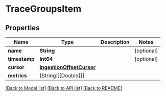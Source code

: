 # TraceGroupsItem

## Properties
Name | Type | Description | Notes
------------ | ------------- | ------------- | -------------
**name** | **String** |  | [optional] 
**timestamp** | **Int64** |  | [optional] 
**cursor** | [**IngestionOffsetCursor**](IngestionOffsetCursor.md) |  | 
**metrics** | [String:[[Double]]] |  | 

[[Back to Model list]](../README.md#documentation-for-models) [[Back to API list]](../README.md#documentation-for-api-endpoints) [[Back to README]](../README.md)


